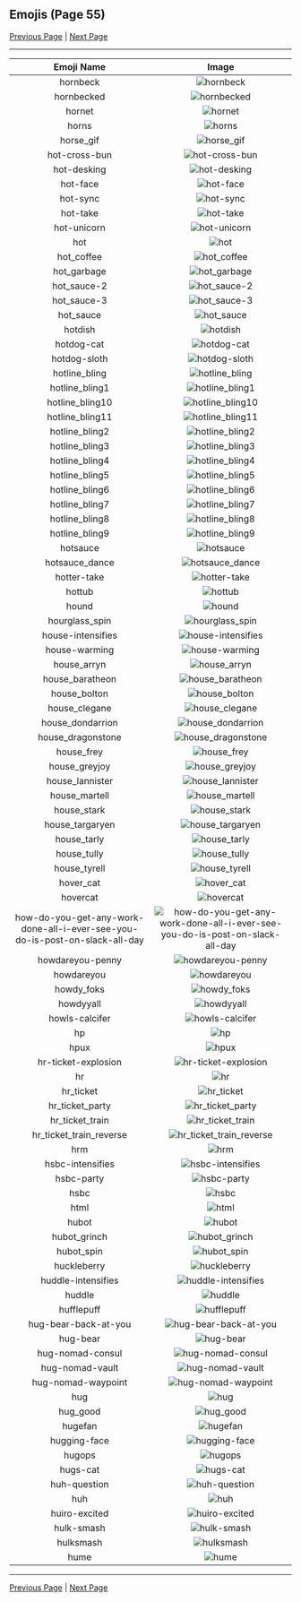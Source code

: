 
## Emojis (Page 55)

[Previous Page](/docs/hc/page-h-0054.md)
  | [Next Page](/docs/hc/page-h-0056.md)

<hr />

|Emoji Name|Image|
| :-: | :-: |
|hornbeck| ![hornbeck](/emojis/hc/hornbeck.png)|
|hornbecked| ![hornbecked](/emojis/hc/hornbecked.png)|
|hornet| ![hornet](/emojis/hc/hornet.png)|
|horns| ![horns](/emojis/hc/horns.png)|
|horse_gif| ![horse_gif](/emojis/hc/horse_gif.gif)|
|hot-cross-bun| ![hot-cross-bun](/emojis/hc/hot-cross-bun.png)|
|hot-desking| ![hot-desking](/emojis/hc/hot-desking.png)|
|hot-face| ![hot-face](/emojis/hc/hot-face.gif)|
|hot-sync| ![hot-sync](/emojis/hc/hot-sync.gif)|
|hot-take| ![hot-take](/emojis/hc/hot-take.png)|
|hot-unicorn| ![hot-unicorn](/emojis/hc/hot-unicorn.png)|
|hot| ![hot](/emojis/hc/hot.png)|
|hot_coffee| ![hot_coffee](/emojis/hc/hot_coffee.gif)|
|hot_garbage| ![hot_garbage](/emojis/hc/hot_garbage.png)|
|hot_sauce-2| ![hot_sauce-2](/emojis/hc/hot_sauce-2.png)|
|hot_sauce-3| ![hot_sauce-3](/emojis/hc/hot_sauce-3.png)|
|hot_sauce| ![hot_sauce](/emojis/hc/hot_sauce.png)|
|hotdish| ![hotdish](/emojis/hc/hotdish.png)|
|hotdog-cat| ![hotdog-cat](/emojis/hc/hotdog-cat.png)|
|hotdog-sloth| ![hotdog-sloth](/emojis/hc/hotdog-sloth.png)|
|hotline_bling| ![hotline_bling](/emojis/hc/hotline_bling.gif)|
|hotline_bling1| ![hotline_bling1](/emojis/hc/hotline_bling1.jpg)|
|hotline_bling10| ![hotline_bling10](/emojis/hc/hotline_bling10.jpg)|
|hotline_bling11| ![hotline_bling11](/emojis/hc/hotline_bling11.jpg)|
|hotline_bling2| ![hotline_bling2](/emojis/hc/hotline_bling2.jpg)|
|hotline_bling3| ![hotline_bling3](/emojis/hc/hotline_bling3.jpg)|
|hotline_bling4| ![hotline_bling4](/emojis/hc/hotline_bling4.jpg)|
|hotline_bling5| ![hotline_bling5](/emojis/hc/hotline_bling5.jpg)|
|hotline_bling6| ![hotline_bling6](/emojis/hc/hotline_bling6.jpg)|
|hotline_bling7| ![hotline_bling7](/emojis/hc/hotline_bling7.jpg)|
|hotline_bling8| ![hotline_bling8](/emojis/hc/hotline_bling8.jpg)|
|hotline_bling9| ![hotline_bling9](/emojis/hc/hotline_bling9.jpg)|
|hotsauce| ![hotsauce](/emojis/hc/hotsauce.jpg)|
|hotsauce_dance| ![hotsauce_dance](/emojis/hc/hotsauce_dance.gif)|
|hotter-take| ![hotter-take](/emojis/hc/hotter-take.png)|
|hottub| ![hottub](/emojis/hc/hottub.jpg)|
|hound| ![hound](/emojis/hc/hound.png)|
|hourglass_spin| ![hourglass_spin](/emojis/hc/hourglass_spin.gif)|
|house-intensifies| ![house-intensifies](/emojis/hc/house-intensifies.gif)|
|house-warming| ![house-warming](/emojis/hc/house-warming.png)|
|house_arryn| ![house_arryn](/emojis/hc/house_arryn.png)|
|house_baratheon| ![house_baratheon](/emojis/hc/house_baratheon.png)|
|house_bolton| ![house_bolton](/emojis/hc/house_bolton.png)|
|house_clegane| ![house_clegane](/emojis/hc/house_clegane.png)|
|house_dondarrion| ![house_dondarrion](/emojis/hc/house_dondarrion.png)|
|house_dragonstone| ![house_dragonstone](/emojis/hc/house_dragonstone.jpg)|
|house_frey| ![house_frey](/emojis/hc/house_frey.png)|
|house_greyjoy| ![house_greyjoy](/emojis/hc/house_greyjoy.png)|
|house_lannister| ![house_lannister](/emojis/hc/house_lannister.png)|
|house_martell| ![house_martell](/emojis/hc/house_martell.png)|
|house_stark| ![house_stark](/emojis/hc/house_stark.png)|
|house_targaryen| ![house_targaryen](/emojis/hc/house_targaryen.png)|
|house_tarly| ![house_tarly](/emojis/hc/house_tarly.jpg)|
|house_tully| ![house_tully](/emojis/hc/house_tully.png)|
|house_tyrell| ![house_tyrell](/emojis/hc/house_tyrell.png)|
|hover_cat| ![hover_cat](/emojis/hc/hover_cat.gif)|
|hovercat| ![hovercat](/emojis/hc/hovercat.gif)|
|how-do-you-get-any-work-done-all-i-ever-see-you-do-is-post-on-slack-all-day| ![how-do-you-get-any-work-done-all-i-ever-see-you-do-is-post-on-slack-all-day](/emojis/hc/how-do-you-get-any-work-done-all-i-ever-see-you-do-is-post-on-slack-all-day.png)|
|howdareyou-penny| ![howdareyou-penny](/emojis/hc/howdareyou-penny.png)|
|howdareyou| ![howdareyou](/emojis/hc/howdareyou.png)|
|howdy_foks| ![howdy_foks](/emojis/hc/howdy_foks.jpg)|
|howdyyall| ![howdyyall](/emojis/hc/howdyyall.png)|
|howls-calcifer| ![howls-calcifer](/emojis/hc/howls-calcifer.png)|
|hp| ![hp](/emojis/hc/hp.jpg)|
|hpux| ![hpux](/emojis/hc/hpux.jpg)|
|hr-ticket-explosion| ![hr-ticket-explosion](/emojis/hc/hr-ticket-explosion.gif)|
|hr| ![hr](/emojis/hc/hr.gif)|
|hr_ticket| ![hr_ticket](/emojis/hc/hr_ticket.jpg)|
|hr_ticket_party| ![hr_ticket_party](/emojis/hc/hr_ticket_party.gif)|
|hr_ticket_train| ![hr_ticket_train](/emojis/hc/hr_ticket_train.gif)|
|hr_ticket_train_reverse| ![hr_ticket_train_reverse](/emojis/hc/hr_ticket_train_reverse.gif)|
|hrm| ![hrm](/emojis/hc/hrm.png)|
|hsbc-intensifies| ![hsbc-intensifies](/emojis/hc/hsbc-intensifies.gif)|
|hsbc-party| ![hsbc-party](/emojis/hc/hsbc-party.gif)|
|hsbc| ![hsbc](/emojis/hc/hsbc.png)|
|html| ![html](/emojis/hc/html.png)|
|hubot| ![hubot](/emojis/hc/hubot.jpg)|
|hubot_grinch| ![hubot_grinch](/emojis/hc/hubot_grinch.png)|
|hubot_spin| ![hubot_spin](/emojis/hc/hubot_spin.gif)|
|huckleberry| ![huckleberry](/emojis/hc/huckleberry.png)|
|huddle-intensifies| ![huddle-intensifies](/emojis/hc/huddle-intensifies.gif)|
|huddle| ![huddle](/emojis/hc/huddle.png)|
|hufflepuff| ![hufflepuff](/emojis/hc/hufflepuff.png)|
|hug-bear-back-at-you| ![hug-bear-back-at-you](/emojis/hc/hug-bear-back-at-you.png)|
|hug-bear| ![hug-bear](/emojis/hc/hug-bear.png)|
|hug-nomad-consul| ![hug-nomad-consul](/emojis/hc/hug-nomad-consul.png)|
|hug-nomad-vault| ![hug-nomad-vault](/emojis/hc/hug-nomad-vault.png)|
|hug-nomad-waypoint| ![hug-nomad-waypoint](/emojis/hc/hug-nomad-waypoint.png)|
|hug| ![hug](/emojis/hc/hug.jpg)|
|hug_good| ![hug_good](/emojis/hc/hug_good.gif)|
|hugefan| ![hugefan](/emojis/hc/hugefan.png)|
|hugging-face| ![hugging-face](/emojis/hc/hugging-face.gif)|
|hugops| ![hugops](/emojis/hc/hugops.png)|
|hugs-cat| ![hugs-cat](/emojis/hc/hugs-cat.gif)|
|huh-question| ![huh-question](/emojis/hc/huh-question.png)|
|huh| ![huh](/emojis/hc/huh.png)|
|huiro-excited| ![huiro-excited](/emojis/hc/huiro-excited.gif)|
|hulk-smash| ![hulk-smash](/emojis/hc/hulk-smash.gif)|
|hulksmash| ![hulksmash](/emojis/hc/hulksmash.png)|
|hume| ![hume](/emojis/hc/hume.png)|

<hr/>

[Previous Page](/docs/hc/page-h-0054.md)
  | [Next Page](/docs/hc/page-h-0056.md)